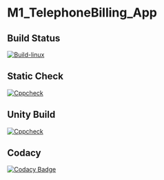 # M1_TelephoneBilling_App

## Build Status
[![Build-linux](https://github.com/sainimitha/M1_TelephoneBilling_App/actions/workflows/Build-linux.yml/badge.svg)](https://github.com/sainimitha/M1_TelephoneBilling_App/actions/workflows/Build-linux.yml)

## Static Check
[![Cppcheck](https://github.com/sainimitha/M1_TelephoneBilling_App/actions/workflows/Static-check.yml/badge.svg)](https://github.com/sainimitha/M1_TelephoneBilling_App/actions/workflows/Static-check.yml)

## Unity Build

[![Cppcheck](https://github.com/sainimitha/M1_TelephoneBilling_App/actions/workflows/Static-check.yml/badge.svg)](https://github.com/sainimitha/M1_TelephoneBilling_App/actions/workflows/Static-check.yml)

## Codacy

[![Codacy Badge](https://app.codacy.com/project/badge/Grade/e298400d4a3b4d34a8b3196b57e05087)](https://www.codacy.com/gh/sainimitha/M1_TelephoneBilling_App/dashboard?utm_source=github.com&amp;utm_medium=referral&amp;utm_content=sainimitha/M1_TelephoneBilling_App&amp;utm_campaign=Badge_Grade)

